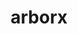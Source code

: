 ---
title: "arborx"
layout: cache
categories: [package, v0.21.2]
meta: {"versions": ["1.3", "1.4.1"], "compilers": ["cce@=15.0.1", "gcc@=11.4.0", "gcc@=9.4.0", "oneapi@=2023.2.0"], "oss": ["rhel8", "ubuntu20.04"], "platforms": ["linux"], "targets": ["neoverse_v1", "ppc64le", "x86_64_v3", "zen4"], "stacks": ["e4s", "e4s-cray-rhel", "e4s-neoverse_v1", "e4s-oneapi", "e4s-power", "e4s-rocm-external", "root"], "num_specs": 17, "num_specs_by_stack": {"e4s-cray-rhel": 1, "root": 17, "e4s-neoverse_v1": 4, "e4s-power": 2, "e4s": 6, "e4s-rocm-external": 2, "e4s-oneapi": 2}}
spec_details: [{"hash": "aiwhqilofucxyfkgjbttu532kialggrs", "compiler": "cce@=15.0.1", "versions": ["1.4.1"], "os": "rhel8", "platform": "linux", "target": "zen4", "variants": ["build_system=cmake", "build_type=Release", "~cuda", "cxxstd=17", "generator=make", "~ipo", "+mpi", "~openmp", "~rocm", "+serial", "~sycl", "~trilinos"], "stacks": ["e4s-cray-rhel", "root"], "size": "-", "tarball": "https://binaries.spack.io/releases/v0.21.2/build_cache/linux-rhel8-zen4/cce-15.0.1/arborx-1.4.1/linux-rhel8-zen4-cce-15.0.1-arborx-1.4.1-aiwhqilofucxyfkgjbttu532kialggrs.spack"}, {"hash": "2auw45btg654beis6v4dubgb6jvoqbmg", "compiler": "gcc@=11.4.0", "versions": ["1.4.1"], "os": "ubuntu20.04", "platform": "linux", "target": "neoverse_v1", "variants": ["build_system=cmake", "build_type=Release", "+cuda", "cuda_arch=75", "cxxstd=17", "generator=make", "~ipo", "+mpi", "~openmp", "~rocm", "+serial", "~sycl", "~trilinos"], "stacks": ["root", "e4s-neoverse_v1"], "size": "-", "tarball": "https://binaries.spack.io/releases/v0.21.2/build_cache/linux-ubuntu20.04-neoverse_v1/gcc-11.4.0/arborx-1.4.1/linux-ubuntu20.04-neoverse_v1-gcc-11.4.0-arborx-1.4.1-2auw45btg654beis6v4dubgb6jvoqbmg.spack"}, {"hash": "be5xg2xthuwuatwqxf2khk4r4dvr2zi5", "compiler": "gcc@=11.4.0", "versions": ["1.4.1"], "os": "ubuntu20.04", "platform": "linux", "target": "neoverse_v1", "variants": ["build_system=cmake", "build_type=Release", "+cuda", "cuda_arch=80", "cxxstd=17", "generator=make", "~ipo", "+mpi", "~openmp", "~rocm", "+serial", "~sycl", "~trilinos"], "stacks": ["root", "e4s-neoverse_v1"], "size": "-", "tarball": "https://binaries.spack.io/releases/v0.21.2/build_cache/linux-ubuntu20.04-neoverse_v1/gcc-11.4.0/arborx-1.4.1/linux-ubuntu20.04-neoverse_v1-gcc-11.4.0-arborx-1.4.1-be5xg2xthuwuatwqxf2khk4r4dvr2zi5.spack"}, {"hash": "wmtagf2gi7222athooxcqm5rtoqal3p4", "compiler": "gcc@=11.4.0", "versions": ["1.4.1"], "os": "ubuntu20.04", "platform": "linux", "target": "neoverse_v1", "variants": ["build_system=cmake", "build_type=Release", "+cuda", "cuda_arch=90", "cxxstd=17", "generator=make", "~ipo", "+mpi", "~openmp", "~rocm", "+serial", "~sycl", "~trilinos"], "stacks": ["root", "e4s-neoverse_v1"], "size": "-", "tarball": "https://binaries.spack.io/releases/v0.21.2/build_cache/linux-ubuntu20.04-neoverse_v1/gcc-11.4.0/arborx-1.4.1/linux-ubuntu20.04-neoverse_v1-gcc-11.4.0-arborx-1.4.1-wmtagf2gi7222athooxcqm5rtoqal3p4.spack"}, {"hash": "lcwdos77gximnl2sp4ttu73tvpnvg7kr", "compiler": "gcc@=11.4.0", "versions": ["1.4.1"], "os": "ubuntu20.04", "platform": "linux", "target": "neoverse_v1", "variants": ["build_system=cmake", "build_type=Release", "~cuda", "cxxstd=17", "generator=make", "~ipo", "+mpi", "~openmp", "~rocm", "+serial", "~sycl", "~trilinos"], "stacks": ["root", "e4s-neoverse_v1"], "size": "-", "tarball": "https://binaries.spack.io/releases/v0.21.2/build_cache/linux-ubuntu20.04-neoverse_v1/gcc-11.4.0/arborx-1.4.1/linux-ubuntu20.04-neoverse_v1-gcc-11.4.0-arborx-1.4.1-lcwdos77gximnl2sp4ttu73tvpnvg7kr.spack"}, {"hash": "bm5kbcndd7ui2enobow5rgwokzltdpmj", "compiler": "gcc@=9.4.0", "versions": ["1.4.1"], "os": "ubuntu20.04", "platform": "linux", "target": "ppc64le", "variants": ["build_system=cmake", "build_type=Release", "~cuda", "cxxstd=17", "generator=make", "~ipo", "+mpi", "~openmp", "~rocm", "+serial", "~sycl", "~trilinos"], "stacks": ["e4s-power", "root"], "size": "-", "tarball": "https://binaries.spack.io/releases/v0.21.2/build_cache/linux-ubuntu20.04-ppc64le/gcc-9.4.0/arborx-1.4.1/linux-ubuntu20.04-ppc64le-gcc-9.4.0-arborx-1.4.1-bm5kbcndd7ui2enobow5rgwokzltdpmj.spack"}, {"hash": "4ibmfzwjjowwps27yfs4gedvtoopijkr", "compiler": "gcc@=9.4.0", "versions": ["1.4.1"], "os": "ubuntu20.04", "platform": "linux", "target": "ppc64le", "variants": ["build_system=cmake", "build_type=Release", "+cuda", "cuda_arch=70", "cxxstd=17", "generator=make", "~ipo", "+mpi", "~openmp", "~rocm", "+serial", "~sycl", "~trilinos"], "stacks": ["e4s-power", "root"], "size": "-", "tarball": "https://binaries.spack.io/releases/v0.21.2/build_cache/linux-ubuntu20.04-ppc64le/gcc-9.4.0/arborx-1.4.1/linux-ubuntu20.04-ppc64le-gcc-9.4.0-arborx-1.4.1-4ibmfzwjjowwps27yfs4gedvtoopijkr.spack"}, {"hash": "vdf7s33gfl3deptppu7j67ftisstns7c", "compiler": "gcc@=11.4.0", "versions": ["1.4.1"], "os": "ubuntu20.04", "platform": "linux", "target": "x86_64_v3", "variants": ["build_system=cmake", "build_type=Release", "+cuda", "cuda_arch=90", "cxxstd=17", "generator=make", "~ipo", "+mpi", "~openmp", "~rocm", "+serial", "~sycl", "~trilinos"], "stacks": ["e4s", "root"], "size": "-", "tarball": "https://binaries.spack.io/releases/v0.21.2/build_cache/linux-ubuntu20.04-x86_64_v3/gcc-11.4.0/arborx-1.4.1/linux-ubuntu20.04-x86_64_v3-gcc-11.4.0-arborx-1.4.1-vdf7s33gfl3deptppu7j67ftisstns7c.spack"}, {"hash": "chfaiih5tkl5cxc36xdbydg6tr43us5n", "compiler": "gcc@=11.4.0", "versions": ["1.4.1"], "os": "ubuntu20.04", "platform": "linux", "target": "x86_64_v3", "variants": ["amdgpu_target=gfx90a", "build_system=cmake", "build_type=Release", "~cuda", "cxxstd=17", "generator=make", "~ipo", "+mpi", "~openmp", "+rocm", "+serial", "~sycl", "~trilinos"], "stacks": ["e4s-rocm-external", "root"], "size": "-", "tarball": "https://binaries.spack.io/releases/v0.21.2/build_cache/linux-ubuntu20.04-x86_64_v3/gcc-11.4.0/arborx-1.4.1/linux-ubuntu20.04-x86_64_v3-gcc-11.4.0-arborx-1.4.1-chfaiih5tkl5cxc36xdbydg6tr43us5n.spack"}, {"hash": "srk3iulefzav6vqzkl6tbkztsx7qkyec", "compiler": "gcc@=11.4.0", "versions": ["1.4.1"], "os": "ubuntu20.04", "platform": "linux", "target": "x86_64_v3", "variants": ["amdgpu_target=gfx90a", "build_system=cmake", "build_type=Release", "~cuda", "cxxstd=17", "generator=make", "~ipo", "+mpi", "~openmp", "+rocm", "+serial", "~sycl", "~trilinos"], "stacks": ["e4s", "root"], "size": "-", "tarball": "https://binaries.spack.io/releases/v0.21.2/build_cache/linux-ubuntu20.04-x86_64_v3/gcc-11.4.0/arborx-1.4.1/linux-ubuntu20.04-x86_64_v3-gcc-11.4.0-arborx-1.4.1-srk3iulefzav6vqzkl6tbkztsx7qkyec.spack"}, {"hash": "iqzzgat3jpyon5kedscgtwwnbzasje56", "compiler": "gcc@=11.4.0", "versions": ["1.4.1"], "os": "ubuntu20.04", "platform": "linux", "target": "x86_64_v3", "variants": ["build_system=cmake", "build_type=Release", "+cuda", "cuda_arch=80", "cxxstd=17", "generator=make", "~ipo", "+mpi", "~openmp", "~rocm", "+serial", "~sycl", "~trilinos"], "stacks": ["e4s", "root"], "size": "-", "tarball": "https://binaries.spack.io/releases/v0.21.2/build_cache/linux-ubuntu20.04-x86_64_v3/gcc-11.4.0/arborx-1.4.1/linux-ubuntu20.04-x86_64_v3-gcc-11.4.0-arborx-1.4.1-iqzzgat3jpyon5kedscgtwwnbzasje56.spack"}, {"hash": "fewd3ffsqf3tdrxakebb7sdlznntakyb", "compiler": "gcc@=11.4.0", "versions": ["1.4.1"], "os": "ubuntu20.04", "platform": "linux", "target": "x86_64_v3", "variants": ["amdgpu_target=gfx908", "build_system=cmake", "build_type=Release", "~cuda", "cxxstd=17", "generator=make", "~ipo", "+mpi", "~openmp", "+rocm", "+serial", "~sycl", "~trilinos"], "stacks": ["e4s", "root"], "size": "-", "tarball": "https://binaries.spack.io/releases/v0.21.2/build_cache/linux-ubuntu20.04-x86_64_v3/gcc-11.4.0/arborx-1.4.1/linux-ubuntu20.04-x86_64_v3-gcc-11.4.0-arborx-1.4.1-fewd3ffsqf3tdrxakebb7sdlznntakyb.spack"}, {"hash": "gsqqazmbo45ah2kcvs7kwgp3psngvoqn", "compiler": "gcc@=11.4.0", "versions": ["1.3"], "os": "ubuntu20.04", "platform": "linux", "target": "x86_64_v3", "variants": ["build_system=cmake", "build_type=Release", "~cuda", "cxxstd=17", "generator=make", "~ipo", "+mpi", "~openmp", "~rocm", "+serial", "~sycl", "+trilinos"], "stacks": ["e4s", "root"], "size": "-", "tarball": "https://binaries.spack.io/releases/v0.21.2/build_cache/linux-ubuntu20.04-x86_64_v3/gcc-11.4.0/arborx-1.3/linux-ubuntu20.04-x86_64_v3-gcc-11.4.0-arborx-1.3-gsqqazmbo45ah2kcvs7kwgp3psngvoqn.spack"}, {"hash": "cldgtqzwgtoibbubd3wlac6wajsrkuwr", "compiler": "gcc@=11.4.0", "versions": ["1.4.1"], "os": "ubuntu20.04", "platform": "linux", "target": "x86_64_v3", "variants": ["amdgpu_target=gfx908", "build_system=cmake", "build_type=Release", "~cuda", "cxxstd=17", "generator=make", "~ipo", "+mpi", "~openmp", "+rocm", "+serial", "~sycl", "~trilinos"], "stacks": ["e4s-rocm-external", "root"], "size": "-", "tarball": "https://binaries.spack.io/releases/v0.21.2/build_cache/linux-ubuntu20.04-x86_64_v3/gcc-11.4.0/arborx-1.4.1/linux-ubuntu20.04-x86_64_v3-gcc-11.4.0-arborx-1.4.1-cldgtqzwgtoibbubd3wlac6wajsrkuwr.spack"}, {"hash": "y5abosx4b62abi27gqpfuclyrm3on3p2", "compiler": "gcc@=11.4.0", "versions": ["1.4.1"], "os": "ubuntu20.04", "platform": "linux", "target": "x86_64_v3", "variants": ["build_system=cmake", "build_type=Release", "~cuda", "cxxstd=17", "generator=make", "~ipo", "+mpi", "~openmp", "~rocm", "+serial", "~sycl", "~trilinos"], "stacks": ["e4s", "root"], "size": "-", "tarball": "https://binaries.spack.io/releases/v0.21.2/build_cache/linux-ubuntu20.04-x86_64_v3/gcc-11.4.0/arborx-1.4.1/linux-ubuntu20.04-x86_64_v3-gcc-11.4.0-arborx-1.4.1-y5abosx4b62abi27gqpfuclyrm3on3p2.spack"}, {"hash": "xwg7sonhtibnuxvq3tfz3aaotb6jipyc", "compiler": "oneapi@=2023.2.0", "versions": ["1.4.1"], "os": "ubuntu20.04", "platform": "linux", "target": "x86_64_v3", "variants": ["build_system=cmake", "build_type=Release", "~cuda", "cxxstd=17", "generator=make", "~ipo", "+mpi", "~openmp", "~rocm", "+serial", "~sycl", "~trilinos"], "stacks": ["root", "e4s-oneapi"], "size": "-", "tarball": "https://binaries.spack.io/releases/v0.21.2/build_cache/linux-ubuntu20.04-x86_64_v3/oneapi-2023.2.0/arborx-1.4.1/linux-ubuntu20.04-x86_64_v3-oneapi-2023.2.0-arborx-1.4.1-xwg7sonhtibnuxvq3tfz3aaotb6jipyc.spack"}, {"hash": "6mamjigodljr2vdukotzmurbyhvuow47", "compiler": "oneapi@=2023.2.0", "versions": ["1.4.1"], "os": "ubuntu20.04", "platform": "linux", "target": "x86_64_v3", "variants": ["build_system=cmake", "build_type=Release", "~cuda", "cxxstd=17", "generator=make", "~ipo", "+mpi", "~openmp", "~rocm", "+serial", "+sycl", "~trilinos"], "stacks": ["root", "e4s-oneapi"], "size": "-", "tarball": "https://binaries.spack.io/releases/v0.21.2/build_cache/linux-ubuntu20.04-x86_64_v3/oneapi-2023.2.0/arborx-1.4.1/linux-ubuntu20.04-x86_64_v3-oneapi-2023.2.0-arborx-1.4.1-6mamjigodljr2vdukotzmurbyhvuow47.spack"}]
---